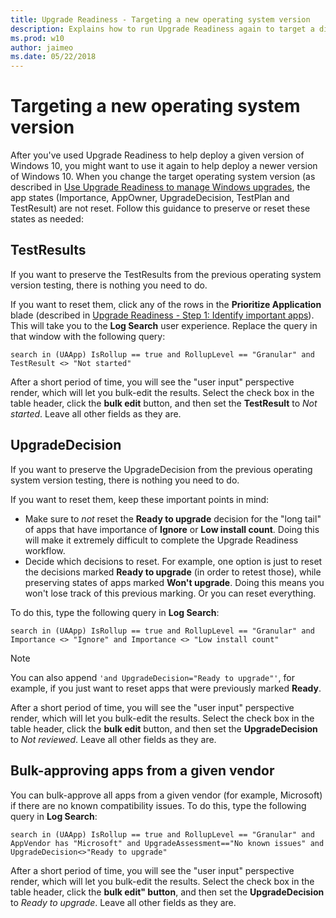 ```yaml
---
title: Upgrade Readiness - Targeting a new operating system version
description: Explains how to run Upgrade Readiness again to target a different operating system version or bulk-approve all apps from a given vendor
ms.prod: w10
author: jaimeo
ms.date: 05/22/2018
---
```


# Targeting a new operating system version

After you've used Upgrade Readiness to help deploy a given version of Windows 10, you might want to use it again to help deploy a newer version of Windows 10. When you change the target operating system version (as described in [Use Upgrade Readiness to manage Windows upgrades](use-upgrade-readiness-to-manage-windows-upgrades#target-version.md), the app states (Importance, AppOwner, UpgradeDecision, TestPlan and TestResult) are not reset. Follow this guidance to preserve or reset these states as needed: 
 
## TestResults

If you want to preserve the TestResults from the previous operating system version testing, there is nothing you need to do.
 
If you want to reset them, click any of the rows in the **Prioritize Application** blade (described in [Upgrade Readiness - Step 1: Identify important apps](upgrade-readiness-identify-apps.md)). This will take you to the **Log Search** user experience. Replace the query in that window with the following query:
 
`search in (UAApp) IsRollup == true and RollupLevel == "Granular" and TestResult <> "Not started"`
 
After a short period of time, you will see the "user input" perspective render, which will let you bulk-edit the results. Select the check box in the table header, click the **bulk edit** button, and then set the **TestResult** to *Not started*. Leave all other fields as they are.
  
## UpgradeDecision
 
If you want to preserve the UpgradeDecision from the previous operating system version testing, there is nothing you need to do. 
 
If you want to reset them, keep these important points in mind:
 
- Make sure to *not* reset the **Ready to upgrade** decision for the "long tail" of apps that have importance of **Ignore** or **Low install count**. Doing this will make it extremely difficult to complete the Upgrade Readiness workflow.
- Decide which decisions to reset. For example, one option is just to reset the decisions marked **Ready to upgrade** (in order to retest those), while preserving states of apps marked **Won't upgrade**. Doing this means you won't lose track of this previous marking. Or you can reset everything.
 
To do this, type the following query in **Log Search**:
 
`search in (UAApp) IsRollup == true and RollupLevel == "Granular" and Importance <> "Ignore" and Importance <> "Low install count"` 

>[!NOTE]
>You can also append `'and UpgradeDecision="Ready to upgrade"'`, for example, if you just want to reset apps that were previously marked **Ready**.

After a short period of time, you will see the "user input" perspective render, which will let you bulk-edit the results. Select the check box in the table header, click the **bulk edit** button, and then set the **UpgradeDecision** to *Not reviewed*. Leave all other fields as they are.
 
 
## Bulk-approving apps from a given vendor
 
You can bulk-approve all apps from a given vendor (for example, Microsoft) if there are no known compatibility issues. To do this, type the following query in **Log Search**:
 
`search in (UAApp) IsRollup == true and RollupLevel == "Granular" and AppVendor has "Microsoft" and UpgradeAssessment=="No known issues" and UpgradeDecision<>"Ready to upgrade"`
 
After a short period of time, you will see the "user input" perspective render, which will let you bulk-edit the results. Select the check box in the table header, click the **bulk edit" button**, and then set the **UpgradeDecision** to *Ready to upgrade*. Leave all other fields as they are.

